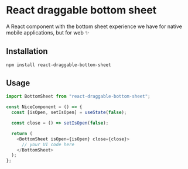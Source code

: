 # React draggable bottom sheet

A React component with the bottom sheet experience we have for native mobile applications, but for web ✨

## Installation

```bash
npm install react-draggable-bottom-sheet
```

## Usage

```javascript
import BottomSheet from "react-draggable-bottom-sheet";

const NiceComponent = () => {
  const [isOpen, setIsOpen] = useState(false);

  const close = () => setIsOpen(false);

  return (
    <BottomSheet isOpen={isOpen} close={close}>
      // your UI code here
    </BottomSheet>
  );
};
```
